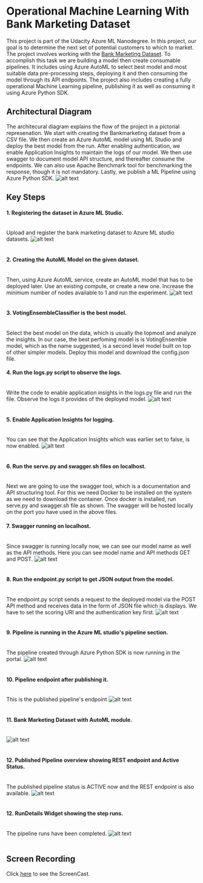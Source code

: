 # Operational Machine Learning With Bank Marketing Dataset

This project is part of the Udacity Azure ML Nanodegree. In this project, our goal is to determine the next set of potential customers to which to market. 
The project involves working with the [Bank Marketing Dataset](https://automlsamplenotebookdata.blob.core.windows.net/automl-sample-notebook-data/bankmarketing_train.csv). To accomplish this task we are building a model then create consumable pipelines. It includes using Azure AutoML to select best model and most suitable data pre-processing steps, deploying it and then consuming the model through its API endpoints. The project also includes creating a fully operational Machine Learning pipeline, publishing it as well as consuming it using Azure Python SDK.

## Architectural Diagram
The architecural diagram explains the flow of the project in a pictorial represenation. We start with creating the Bankmarketing dataset from a CSV file. We then create an Azure AutoML model using ML Studio and deploy the best model from the run. After enabling authentication, we enable Application Insights to maintain the logs of our model. We then use swagger to document model API structure, and thereafter consume the endpoints. We can also use Apache Benchmark tool for benchmarking the response, though it is not mandatory. Lastly, we publish a ML Pipeline using Azure Python SDK. 
![alt text](https://github.com/aulukelvin/nd00333_AZMLND_C2/blob/master/UdacityMLOperationalED.jpg)


## Key Steps
#### 1. Registering the dataset in Azure ML Studio.<br></br>
Upload and register the bank marketing dataset to Azure ML studio datasets.
![alt text](https://github.com/aulukelvin/nd00333_AZMLND_C2/blob/master/Registered_datasets.PNG)
<br></br>

#### 2. Creating the AutoML Model on the given dataset.<br></br>
Then, using Azure AutoML service, create an AutoML model that has to be deployed later. Use an existing compute, or create a new one. Increase the minimum number of nodes available to 1 and run the experiment. 
![alt text](https://github.com/aulukelvin/nd00333_AZMLND_C2/blob/master/Experiment_completed.PNG)
<br></br>

#### 3. VotingEnsembleClassifier is the best model.<br></br>
Select the best model on the data, which is usually the topmost and analyze the insights. In our case, the best perfoming model is is VotingEnsemble model, which as the name suggested, is a second level model built on top of other simpler models. Deploy this model and download the config.json file.

#### 4. Run the logs.py script to observe the logs.<br></br>
Write the code to enable application insights in the logs.py file and run the file. Observe the logs it provides of the deployed model.
![alt text](https://github.com/aulukelvin/nd00333_AZMLND_C2/blob/master/logs.PNG)
<br></br>

#### 5. Enable Application Insights for logging.<br></br>
You can see that the Application Insights which was earlier set to false, is now enabled.
![alt text](https://github.com/aulukelvin/nd00333_AZMLND_C2/blob/master/ApplicationInsightEnabled.PNG)
<br></br>

#### 6. Run the serve.py and swagger.sh files on localhost.<br></br>
Next we are going to use the swagger tool, which is a documentation and API structuring tool. For this we need Docker to be installed on the system as we need to download the container. Once docker is installed, run serve.py and swagger.sh file as shown.
The swagger will be hosted locally on the port you have used in the above files.

#### 7. Swagger running on localhost.<br></br>
Since swagger is running locally now, we can see our model name as well as the API methods.
Here you can see model name and API methods GET and POST.
![alt text](https://github.com/aulukelvin/nd00333_AZMLND_C2/blob/master/swagger.PNG)
<br></br>

#### 8. Run the endpoint.py script to get JSON output from the model.<br></br>
The endpoint.py script sends a request to the deployed model via the POST API method and receives data in the form of JSON file which is displays. We have to set the scoring URI and the authentication key first. 
![alt text](https://github.com/aulukelvin/nd00333_AZMLND_C2/blob/master/Endpoint_consumption.PNG)
<br></br>

#### 9. Pipeline is running in the Azure ML studio's pipeline section.<br></br>
The pipeline created through Azure Python SDK is now running in the portal.
![alt text](https://github.com/aulukelvin/nd00333_AZMLND_C2/blob/master/running_pipeline.PNG)
<br></br>

#### 10. Pipeline endpoint after publishing it.<br></br>
This is the published pipeline's endpoint 
![alt text](https://github.com/aulukelvin/nd00333_AZMLND_C2/blob/master/pipeline_endpoint.PNG)
<br></br>

#### 11. Bank Marketing Dataset with AutoML module. <br></br>
![alt text](https://github.com/aulukelvin/nd00333_AZMLND_C2/blob/master/dataset_with_Automl.PNG)
<br></br>

#### 12. Published Pipeline overview showing REST endpoint and Active Status. <br></br>
The published pipeline status is ACTIVE now and the REST endpoint is also available.
![alt text](https://github.com/aulukelvin/nd00333_AZMLND_C2/blob/master/pipeline_endpoint.PNG)
<br></br>

#### 12. RunDetails Widget showing the step runs.  <br></br>
The pipeline runs have been completed.
![alt text](https://github.com/aulukelvin/nd00333_AZMLND_C2/blob/master/RunDetails.PNG)
<br></br>


## Screen Recording
Click [here]() to see the ScreenCast.
